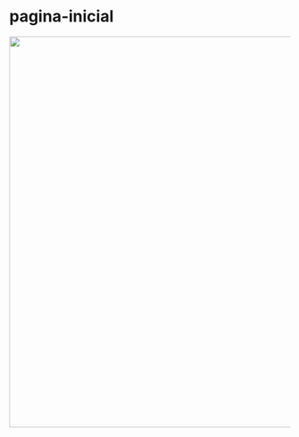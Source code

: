 # pagina-inicial
<div align="center">
<img src="![Screenshot_2](https://user-images.githubusercontent.com/105253015/193734527-a78d728d-3cf7-47a9-a444-6b572f1cabcf.png)" width="700" />
</div>

